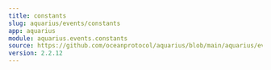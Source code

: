 ```yaml
---
title: constants
slug: aquarius/events/constants
app: aquarius
module: aquarius.events.constants
source: https://github.com/oceanprotocol/aquarius/blob/main/aquarius/events/constants.py
version: 2.2.12
---
```

